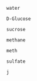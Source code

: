 ```molecule
water
```
```molecule
D-Glucose
```
```molecule
sucrose
```
```molecule
methane
```
```molecule
meth
```
```molecule
sulfate
```
```molecule
j
```
